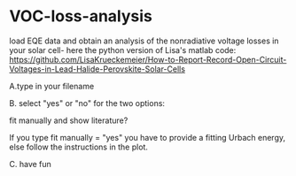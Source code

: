 # VOC-loss-analysis
load EQE data and obtain an analysis of the nonradiative voltage losses in your solar cell- here the python version of Lisa's matlab code: https://github.com/LisaKrueckemeier/How-to-Report-Record-Open-Circuit-Voltages-in-Lead-Halide-Perovskite-Solar-Cells

A.type in your filename

B. select "yes" or "no" for the two options: 

  fit manually and show literature?

If you type fit manually = "yes" you have to provide a fitting Urbach energy, else follow the instructions in the plot.

C. have fun
